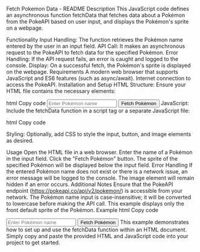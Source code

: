 Fetch Pokemon Data - README
Description
This JavaScript code defines an asynchronous function fetchData that fetches data about a Pokémon from the PokeAPI based on user input, and displays the Pokémon's sprite on a webpage.

Functionality
Input Handling: The function retrieves the Pokémon name entered by the user in an input field.
API Call: It makes an asynchronous request to the PokeAPI to fetch data for the specified Pokémon.
Error Handling: If the API request fails, an error is caught and logged to the console.
Display: On a successful fetch, the Pokémon's sprite is displayed on the webpage.
Requirements
A modern web browser that supports JavaScript and ES6 features (such as async/await).
Internet connection to access the PokeAPI.
Installation and Setup
HTML Structure: Ensure your HTML file contains the necessary elements:

html
Copy code
<input type="text" id="pokemonNames" placeholder="Enter Pokémon name">
<button onclick="fetchData()">Fetch Pokémon</button>
<img id="pokemonSprite" style="display:none;" alt="Pokémon Sprite">
JavaScript: Include the fetchData function in a script tag or a separate JavaScript file:

html
Copy code
<script>
    async function fetchData() {
        try {
            const pokemonName = document.getElementById("pokemonNames").value.toLowerCase();
            const response = await fetch(`https://pokeapi.co/api/v2/pokemon/${pokemonName}`);
            if (!response.ok) {
                throw new Error("Failed to fetch data from PokeAPI");
            }
            const data = await response.json();
            const pokemonSprite = data.sprites.front_default;
            const imgElement = document.getElementById('pokemonSprite');
            imgElement.src = pokemonSprite;
            imgElement.style.display = "block";
        } catch (error) {
            console.error(error);
        }
    }
</script>
Styling: Optionally, add CSS to style the input, button, and image elements as desired.

Usage
Open the HTML file in a web browser.
Enter the name of a Pokémon in the input field.
Click the "Fetch Pokémon" button.
The sprite of the specified Pokémon will be displayed below the input field.
Error Handling
If the entered Pokémon name does not exist or there is a network issue, an error message will be logged to the console.
The image element will remain hidden if an error occurs.
Additional Notes
Ensure that the PokeAPI endpoint (https://pokeapi.co/api/v2/pokemon/) is accessible from your network.
The Pokémon name input is case-insensitive; it will be converted to lowercase before making the API call.
This example displays only the front default sprite of the Pokémon.
Example
html
Copy code
<!DOCTYPE html>
<html lang="en">
<head>
    <meta charset="UTF-8">
    <meta name="viewport" content="width=device-width, initial-scale=1.0">
    <title>Fetch Pokémon Data</title>
</head>
<body>
    <input type="text" id="pokemonNames" placeholder="Enter Pokémon name">
    <button onclick="fetchData()">Fetch Pokémon</button>
    <img id="pokemonSprite" style="display:none;" alt="Pokémon Sprite">
    <script>
        async function fetchData() {
            try {
                const pokemonName = document.getElementById("pokemonNames").value.toLowerCase();
                const response = await fetch(`https://pokeapi.co/api/v2/pokemon/${pokemonName}`);
                if (!response.ok) {
                    throw new Error("Failed to fetch data from PokeAPI");
                }
                const data = await response.json();
                const pokemonSprite = data.sprites.front_default;
                const imgElement = document.getElementById('pokemonSprite');
                imgElement.src = pokemonSprite;
                imgElement.style.display = "block";
            } catch (error) {
                console.error(error);
            }
        }
    </script>
</body>
</html>
This example demonstrates how to set up and use the fetchData function within an HTML document. Simply copy and paste the provided HTML and JavaScript code into your project to get started.






